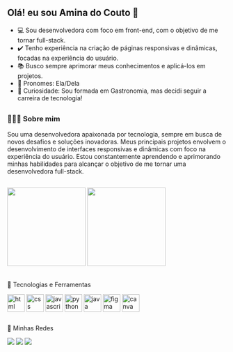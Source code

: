 ## Olá! eu sou Amina do Couto 👋

- 💻 Sou desenvolvedora com foco em front-end, com o objetivo de me tornar full-stack.
- ✔️ Tenho experiência na criação de páginas responsivas e dinâmicas, focadas na experiência do usuário.
- 📚 Busco sempre aprimorar meus conhecimentos e aplicá-los em projetos.
- 🌸 Pronomes: Ela/Dela
- 🔎 Curiosidade: Sou formada em Gastronomia, mas decidi seguir a carreira de tecnologia!

##

### 🙋🏻‍♀️ Sobre mim
Sou uma desenvolvedora apaixonada por tecnologia, sempre em busca de novos desafios e soluções inovadoras. Meus principais projetos envolvem o desenvolvimento de interfaces responsivas e dinâmicas com foco na experiência do usuário. Estou constantemente aprendendo e aprimorando minhas habilidades para alcançar o objetivo de me tornar uma desenvolvedora full-stack.

##
<div>
  <img height="180em" src="https://github-readme-stats.vercel.app/api?username=aminacouto&show_icons=true&theme=radical&locale=pt-br"/>
  <img height="180em" src="https://github-readme-stats.vercel.app/api/top-langs/?username=aminacouto&hide_progress=false&theme=radical&layout=compact&locale=pt-br"/>
</div> <br>

🚀 Tecnologias e Ferramentas
<div>
  <img align="center" height="40" width="40" alt="html" src="https://cdn.jsdelivr.net/gh/devicons/devicon@latest/icons/html5/html5-original.svg" />
  <img align="center" height="40" width="40" alt="css" src="https://cdn.jsdelivr.net/gh/devicons/devicon@latest/icons/css3/css3-original.svg" />
  <img align="center" height="40" width="40" alt="javascript" src="https://cdn.jsdelivr.net/gh/devicons/devicon@latest/icons/javascript/javascript-original.svg" />
  <img align="center" height="40" width="40" alt="python" src="https://cdn.jsdelivr.net/gh/devicons/devicon@latest/icons/python/python-original.svg" />
  <img align="center" height="40" width="40" alt="java" src="https://cdn.jsdelivr.net/gh/devicons/devicon@latest/icons/java/java-original.svg" />
  <img align="center" height="40" width="40" alt="figma" src="https://cdn.jsdelivr.net/gh/devicons/devicon@latest/icons/figma/figma-original.svg" />
  <img align="center" height="40" width="40" alt="canva" src="https://cdn.jsdelivr.net/gh/devicons/devicon@latest/icons/canva/canva-original.svg" />
</div>

##
🔗 Minhas Redes
<div>
  <a href="https://www.linkedin.com/in/amina-do-couto-11836521a/" target="_blank"><img src="https://img.shields.io/badge/LinkedIn-0077B5?style=for-the-badge&logo=linkedin&logoColor=white"/></a>
  <a href="https://www.instagram.com/aminadocouto/" target="_blank"><img src="https://img.shields.io/badge/Instagram-E4405F?style=for-the-badge&logo=instagram&logoColor=white"></a>
  <a href="mailto:aminadocouto@outlook.com" target="_blank"><img src="https://img.shields.io/badge/Microsoft_Outlook-0078D4?style=for-the-badge&logo=microsoft-outlook&logoColor=white"></a>
</div>

